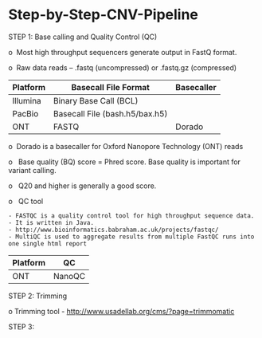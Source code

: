 # Step-by-Step-CNV-Pipeline


STEP 1: Base calling and Quality Control (QC) 

o   Most high throughput sequencers generate output in FastQ format.  

o   Raw data reads – .fastq (uncompressed) or .fastq.gz (compressed)

| Platform      |  Basecall File Format         | Basecaller |
| ------------- | ------------------------------| ---------- |
| Illumina      | Binary Base Call (BCL)        |
| PacBio        | Basecall File (bash.h5/bax.h5)|
| ONT           | FASTQ                         | Dorado     |

o   Dorado is a basecaller for Oxford Nanopore Technology (ONT) reads

o   Base quality (BQ) score = Phred score. Base quality is important for variant calling.

o   Q20 and higher is generally a good score.

o   QC tool 

    - FASTQC is a quality control tool for high throughput sequence data.
    - It is written in Java.
    - http://www.bioinformatics.babraham.ac.uk/projects/fastqc/
    - MultiQC is used to aggregate results from multiple FastQC runs into one single html report

| Platform      | QC                           |
| ------------- | -----------------------------|
| ONT           | NanoQC                       |


STEP 2: Trimming 

o   Trimming tool
    - http://www.usadellab.org/cms/?page=trimmomatic


STEP 3: 










